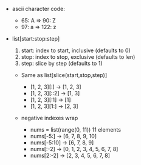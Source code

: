 * ascii character code:
  * 65: A => 90: Z
  * 97: a => 122: z 




* list[start:stop:step]
  1. start: index to start, inclusive (defaults to 0)
  2. stop:  index to stop,  exclusive (defaults to len)
  3. step:  slice by step             (defaults to 1)

  * Same as list[slice(start,stop,step)]
    * [1, 2, 3][:]    → [1, 2, 3]
    * [1, 2, 3][::2]  → [1, 3]
    * [1, 2, 3][:1]   → [1]
    * [1, 2, 3][1:]   → [2, 3]

  * negative indexes wrap
    * nums = list(range(0, 11))   11 elements
    * nums[-5:]     → [6, 7, 8, 9, 10]
    * nums[-5:10]   → [6, 7, 8, 9]
    * nums[:-2]     → [0, 1, 2, 3, 4, 5, 6, 7, 8]
    * nums[2:-2]    → [2, 3, 4, 5, 6, 7, 8]

